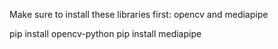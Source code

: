 Make sure to install these libraries first: opencv and mediapipe 

pip install opencv-python
pip install mediapipe
